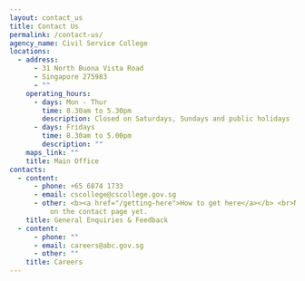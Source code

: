 ```yaml
---
layout: contact_us
title: Contact Us
permalink: /contact-us/
agency_name: Civil Service College
locations:
  - address:
      - 31 North Buona Vista Road
      - Singapore 275983
      - ""
    operating_hours:
      - days: Mon - Thur
        time: 8.30am to 5.30pm
        description: Closed on Saturdays, Sundays and public holidays
      - days: Fridays
        time: 8.30am to 5.00pm
        description: ""
    maps_link: ""
    title: Main Office
contacts:
  - content:
      - phone: +65 6874 1733
      - email: cscollege@cscollege.gov.sg
      - other: <b><a href="/getting-here">How to get here</a></b> <br>Not Everything is
          on the contact page yet.
    title: General Enquiries & Feedback
  - content:
      - phone: ""
      - email: careers@abc.gov.sg
      - other: ""
    title: Careers
---
```

